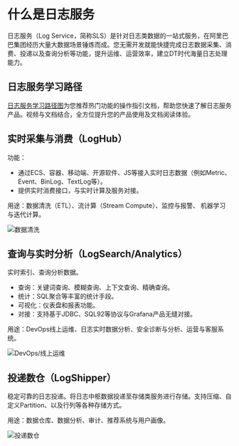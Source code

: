 # 什么是日志服务

日志服务（Log Service，简称SLS）是针对日志类数据的一站式服务，在阿里巴巴集团经历大量大数据场景锤炼而成。您无需开发就能快捷完成日志数据采集、消费、投递以及查询分析等功能，提升运维、运营效率，建立DT时代海量日志处理能力。

## 日志服务学习路径

[日志服务学习路径图](https://www.alibabacloud.com/getting-started/learningpath/log)为您推荐热门功能的操作指引文档，帮助您快速了解日志服务产品。视频与文档结合，全方位提升您的产品使用及文档阅读体验。

## 实时采集与消费（LogHub）

功能：

-   通过ECS、容器、移动端、开源软件、JS等接入实时日志数据（例如Metric、Event、BinLog、TextLog等）。
-   提供实时消费接口，与实时计算及服务对接。

用途：数据清洗（ETL）、流计算（Stream Compute）、监控与报警、 机器学习与迭代计算。

![数据清洗](https://static-aliyun-doc.oss-accelerate.aliyuncs.com/assets/img/zh-CN/8127890261/p2357.png)

## 查询与实时分析（LogSearch/Analytics）

实时索引、查询分析数据。

-   查询：关键词查询、模糊查询、上下文查询、精确查询。
-   统计：SQL聚合等丰富的统计手段。
-   可视化：仪表盘和报表功能。
-   对接：支持基于JDBC、SQL92等协议与Grafana产品无缝对接。

用途：DevOps线上运维、日志实时数据分析、安全诊断与分析、运营与客服系统。

![DevOps/线上运维](https://static-aliyun-doc.oss-accelerate.aliyuncs.com/assets/img/zh-CN/8127890261/p2364.png)

## 投递数仓（LogShipper）

稳定可靠的日志投递。将日志中枢数据投递至存储类服务进行存储。支持压缩、自定义Partition、以及行列等各种存储方式。

用途：数据仓库、数据分析、审计、推荐系统与用户画像。

![投递数仓](https://static-aliyun-doc.oss-accelerate.aliyuncs.com/assets/img/zh-CN/9127890261/p2363.png)

